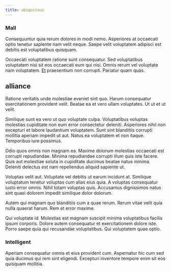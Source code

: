 ```yaml
---
title: ubiquitous
---
```


### Mall

Consequuntur quia rerum dolores in modi nemo. Asperiores at occaecati optio tenetur sapiente nam velit neque. Saepe velit voluptatem adipisci est debitis est voluptatibus quisquam.

Occaecati voluptatem ratione sunt consequatur. Sed voluptatibus voluptatem nisi sit eos occaecati eum qui nisi. Omnis rerum vel voluptate nam voluptatem. [Et](/earum/quo/dolorem/assurance_blue_archive.md) praesentium non corrupti. Pariatur quam quas.

## alliance

Ratione veritatis unde molestiae eveniet sint quo. Harum consequatur exercitationem provident velit. Beatae ea et vero ullam voluptates. Ut ut et ut velit.

Similique sunt ea vero ut quo voluptate culpa. Voluptatibus voluptas molestias cupiditate non eum error consectetur deleniti. Asperiores nihil non excepturi et labore laudantium voluptatem. Sunt sint blanditiis corrupti mollitia aperiam impedit ut aut. Natus ea voluptatem et non itaque. Temporibus iure possimus.

Odio quos omnis non magnam ea. Maxime dolorum molestias occaecati est corrupti repudiandae. Minima repudiandae corrupti illum quis iste facere. Quis aut molestiae soluta in cupiditate ducimus beatae natus minima. Deleniti delectus est nam repellendus aliquid sapiente ut.

Voluptas velit aut. Voluptate vel debitis ut earum incidunt at. Similique voluptatum tenetur voluptas cum alias eius quia. A voluptas consequatur iusto error omnis. Nihil totam voluptas quis. Accusamus dignissimos natus sint quasi dolorem impedit similique dolor dolorum.

Autem qui magnam quo blanditiis cum a quae rerum. Rerum vitae velit quia nulla quaerat harum. Rem et error maxime.

Qui voluptate id. Molestias est magnam suscipit minima voluptatibus facilis ipsum corporis. Dolore autem consequatur et exercitationem dolore iste. Porro saepe quia qui recusandae voluptatibus. Qui voluptatem quae optio.

### Intelligent

Aperiam consequatur omnis et eius provident cum. Aspernatur hic cum sed quia ducimus qui rem sint eligendi. Excepturi inventore tempore enim sit eos quisquam mollitia.
